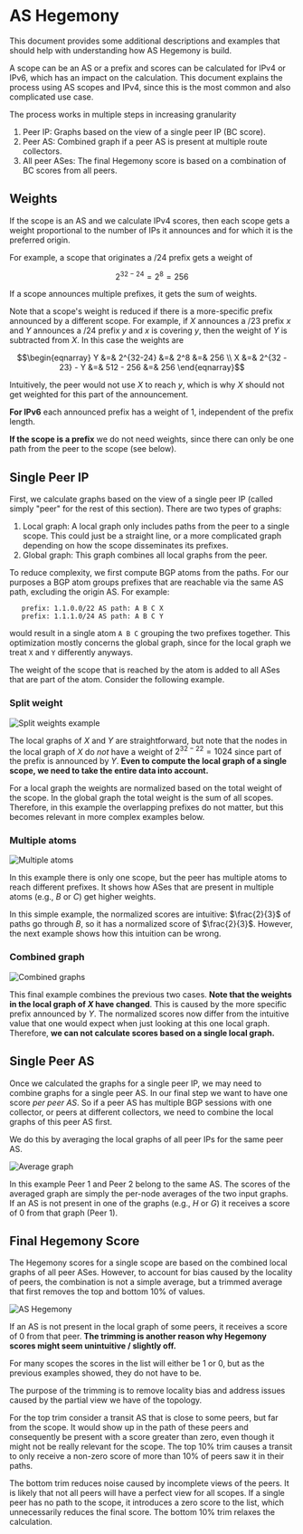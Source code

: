 # AS Hegemony

This document provides some additional descriptions and examples that should
help with understanding how AS Hegemony is build.

A scope can be an AS or a prefix and scores can be calculated for IPv4 or IPv6,
which has an impact on the calculation. This document explains the process using
AS scopes and IPv4, since this is the most common and also complicated use case.

The process works in multiple steps in increasing granularity

1. Peer IP: Graphs based on the view of a single peer IP (BC score).
1. Peer AS: Combined graph if a peer AS is present at multiple route collectors.
1. All peer ASes: The final Hegemony score is based on a combination of BC
   scores from all peers.

## Weights

If the scope is an AS and we calculate IPv4 scores, then each scope gets a weight
proportional to the number of IPs it announces and for which it is the preferred origin.

For example, a scope that originates a /24 prefix gets a weight of

$$2^{32-24}=2^8=256$$

If a scope announces multiple prefixes, it gets the sum of weights.

Note that a scope's weight is reduced if there is a more-specific prefix announced by a
different scope. For example, if $X$ announces a /23 prefix $x$ and $Y$ announces a /24
prefix $y$ and $x$ is covering $y$, then the weight of $Y$ is subtracted from $X$. In
this case the weights are

$$\begin{eqnarray}
Y &=& 2^{32-24} &=& 2^8 &=& 256 \\
X &=& 2^{32 - 23} - Y &=& 512 - 256 &=& 256
\end{eqnarray}$$

Intuitively, the peer would not use $X$ to reach $y$, which is why $X$ should not get
weighted for this part of the announcement.

**For IPv6** each announced prefix has a weight of 1, independent of the prefix length.

**If the scope is a prefix** we do not need weights, since there can only be one path
from the peer to the scope (see below).

## Single Peer IP

First, we calculate graphs based on the view of a single peer IP (called simply
"peer" for the rest of this section). There are two types of graphs:

1. Local graph: A local graph only includes paths from the peer to a single scope. This
   could just be a straight line, or a more complicated graph depending on how the scope
   disseminates its prefixes.
1. Global graph: This graph combines all local graphs from the peer.

To reduce complexity, we first compute BGP atoms from the paths. For our purposes a BGP
atom groups prefixes that are reachable via the same AS path, excluding the origin AS.
For example:

```
   prefix: 1.1.0.0/22 AS path: A B C X
   prefix: 1.1.1.0/24 AS path: A B C Y
```

would result in a single atom `A B C` grouping the two prefixes together. This
optimization mostly concerns the global graph, since for the local graph we treat `X`
and `Y` differently anyways.

The weight of the scope that is reached by the atom is added to all ASes that are part
of the atom. Consider the following example.

### Split weight

![Split weights example](img/split-weights.svg)

The local graphs of $X$ and $Y$ are straightforward, but note that the nodes in
the local graph of $X$ do *not* have a weight of $2^{32 - 22} = 1024$ since part
of the prefix is announced by $Y$. **Even to compute the local graph of a single
scope, we need to take the entire data into account.**

For a local graph the weights are normalized based on the total weight of the
scope. In the global graph the total weight is the sum of all scopes. Therefore,
in this example the overlapping prefixes do not matter, but this becomes
relevant in more complex examples below.

### Multiple atoms

![Multiple atoms](img/multiple-atoms.svg)

In this example there is only one scope, but the peer has multiple atoms to
reach different prefixes. It shows how ASes that are present in multiple atoms
(e.g., $B$ or $C$) get higher weights.

In this simple example, the normalized scores are intuitive: $\frac{2}{3}$ of
paths go through $B$, so it has a normalized score of $\frac{2}{3}$. However,
the next example shows how this intuition can be wrong.

### Combined graph

![Combined graphs](img/combined.svg)

This final example combines the previous two cases. **Note that the weights in
the local graph of $X$ have changed**. This is caused by the more specific
prefix announced by $Y$. The normalized scores now differ from the intuitive
value that one would expect when just looking at this one local graph.
Therefore, **we can not calculate scores based on a single local graph.**

## Single Peer AS

Once we calculated the graphs for a single peer IP, we may need to combine
graphs for a single peer AS. In our final step we want to have one score *per
peer AS*. So if a peer AS has multiple BGP sessions with one collector, or peers
at different collectors, we need to combine the local graphs of this peer AS
first.

We do this by averaging the local graphs of all peer IPs for the same peer AS.

![Average graph](img/average.svg)

In this example Peer 1 and Peer 2 belong to the same AS. The scores of the
averaged graph are simply the per-node averages of the two input graphs. If an
AS is not present in one of the graphs (e.g., $H$ or $G$) it receives a score of
0 from that graph (Peer 1).

## Final Hegemony Score

The Hegemony scores for a single scope are based on the combined local graphs of
all peer ASes. However, to account for bias caused by the locality of peers, the
combination is not a simple average, but a trimmed average that first removes
the top and bottom 10% of values.

![AS Hegemony](img/hegemony.svg)

If an AS is not present in the local graph of some peers, it receives a score of
0 from that peer. **The trimming is another reason why Hegemony scores might
seem unintuitive / slightly off.**

For many scopes the scores in the list will either be 1 or 0, but as the
previous examples showed, they do not have to be.

The purpose of the trimming is to remove locality bias and address issues caused
by the partial view we have of the topology.

For the top trim consider a transit AS that is close to some peers, but far from
the scope. It would show up in the path of these peers and consequently be
present with a score greater than zero, even though it might not be really
relevant for the scope. The top 10% trim causes a transit to only receive a
non-zero score of more than 10% of peers saw it in their paths.

The bottom trim reduces noise caused by incomplete views of the peers. It is
likely that not all peers will have a perfect view for all scopes. If a single
peer has no path to the scope, it introduces a zero score to the list, which
unnecessarily reduces the final score. The bottom 10% trim relaxes the
calculation.
